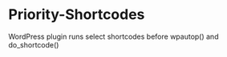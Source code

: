 Priority-Shortcodes
===================

WordPress plugin runs select shortcodes before wpautop() and do_shortcode()
